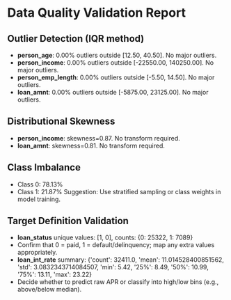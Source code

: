 # Data Quality Validation Report

## Outlier Detection (IQR method)
- **person_age**: 0.00% outliers outside [12.50, 40.50]. No major outliers.
- **person_income**: 0.00% outliers outside [-22550.00, 140250.00]. No major outliers.
- **person_emp_length**: 0.00% outliers outside [-5.50, 14.50]. No major outliers.
- **loan_amnt**: 0.00% outliers outside [-5875.00, 23125.00]. No major outliers.

## Distributional Skewness
- **person_income**: skewness=0.87. No transform required.
- **loan_amnt**: skewness=0.81. No transform required.

## Class Imbalance
- Class 0: 78.13%
- Class 1: 21.87%
Suggestion: Use stratified sampling or class weights in model training.

## Target Definition Validation
- **loan_status** unique values: [1, 0], counts: {0: 25322, 1: 7089}
- Confirm that 0 = paid, 1 = default/delinquency; map any extra values appropriately.
- **loan_int_rate** summary: {'count': 32411.0, 'mean': 11.014528400851562, 'std': 3.0832343714084507, 'min': 5.42, '25%': 8.49, '50%': 10.99, '75%': 13.11, 'max': 23.22}
- Decide whether to predict raw APR or classify into high/low bins (e.g., above/below median).
